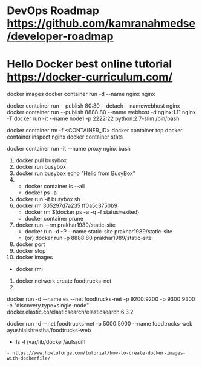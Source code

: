 # DevOps Roadmap https://github.com/kamranahmedse/developer-roadmap
# Hello Docker best online tutorial https://docker-curriculum.com/
 
docker images
docker container run -d --name nginx nginx

docker container run --publish 80:80 --detach --namewebhost nginx
docker container run --publish 8888:80 --name webhost -d nginx:1.11 nginx -T
docker run -it --name node1 -p 2222:22 python:2.7-slim /bin/bash

docker container rm -f <CONTAINER_ID>
docker container top
docker container inspect nginx
docker container stats

<!-- run ssh and commands from inside a container -->
docker container run -it --name proxy nginx bash


<!-- Hello Docker: Exercise -->
1. docker pull busybox
2. docker run busybox
3. docker run busybox echo "Hello from BusyBox"
4. - docker container ls --all
   - docker ps -a
6. docker run -it busybox sh
7. docker rm 305297d7a235 ff0a5c3750b9
   - docker rm $(docker ps -a -q -f status=exited)
   - docker container prune
8. docker run --rm prakhar1989/static-site <!-- Download and run docker image from docker hub -->
   - docker run -d -P --name static-site prakhar1989/static-site
   - (or) docker run -p 8888:80 prakhar1989/static-site
9. docker port <container name>
10. docker stop <container name>
11. docker images
   - docker rmi <image id>

   <!-- you can create a network for a container -->
1. docker network create foodtrucks-net
2. 


docker run -d --name es --net foodtrucks-net -p 9200:9200 -p 9300:9300 -e "discovery.type=single-node" docker.elastic.co/elasticsearch/elasticsearch:6.3.2

docker run -d --net foodtrucks-net -p 5000:5000 --name foodtrucks-web ayushlalshrestha/foodtrucks-web


<!-- see the contents of the file system of the docker containers at -->
- ls -l /var/lib/docker/aufs/diff

<!-- See how a Dockerfile should be made -->
    - https://www.howtoforge.com/tutorial/how-to-create-docker-images-with-dockerfile/
    
